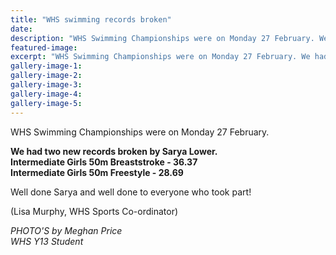 ```yaml
---
title: "WHS swimming records broken"
date: 
description: "WHS Swimming Championships were on Monday 27 February. We had two new records broken by Sarya Lower..."
featured-image: 
excerpt: "WHS Swimming Championships were on Monday 27 February. We had two new records broken by Sarya Lower."
gallery-image-1: 
gallery-image-2: 
gallery-image-3: 
gallery-image-4: 
gallery-image-5: 
---
```


<p>WHS Swimming Championships were on Monday 27 February.</p>
<p><strong>We had two new records broken by Sarya Lower.</strong><br /><strong>Intermediate Girls 50m Breaststroke - 36.37</strong><br /><strong>Intermediate Girls 50m Freestyle - 28.69</strong></p>
<p>Well done Sarya and well done to everyone who took part!</p>
<p>(Lisa Murphy, WHS Sports Co-ordinator)</p>
<p><em>PHOTO'S by Meghan Price</em><br /><em>WHS Y13 Student&nbsp;</em></p>

